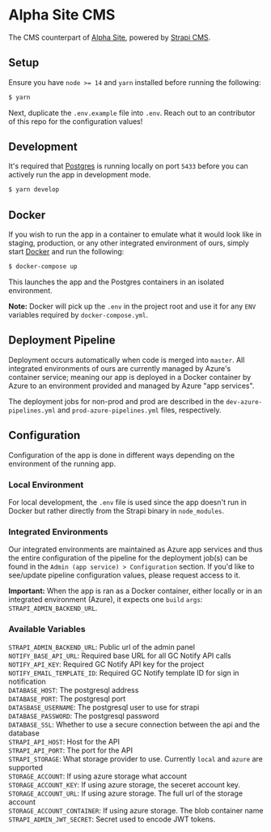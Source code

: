 # Alpha Site CMS
The CMS counterpart of [Alpha Site](https://github.com/DTS-STN/Alpha-Site), powered by [Strapi CMS](https://strapi.io/).

## Setup
Ensure you have `node >= 14` and `yarn` installed before running the following:
```sh
$ yarn
```
Next, duplicate the `.env.example` file into `.env`. Reach out to an contributor of this repo for the configuration values!

## Development
It's required that [Postgres](https://www.postgresql.org/download/) is running locally on port `5433` before you can actively run the app in development mode.
```sh
$ yarn develop
```

## Docker
If you wish to run the app in a container to emulate what it would look like in staging, production, or any other integrated environment of ours, simply start [Docker](https://www.docker.com/products/docker-desktop/) and run the following:
```sh
$ docker-compose up
```
This launches the app and the Postgres containers in an isolated environment.

**Note:** Docker will pick up the `.env` in the project root and use it for any `ENV` variables required by `docker-compose.yml`. 

## Deployment Pipeline
Deployment occurs automatically when code is merged into `master`. All integrated environments of ours are currently managed by Azure's container service; meaning our app is deployed in a Docker container by Azure to an environment provided and managed by Azure "app services".

The deployment jobs for non-prod and prod are described in the `dev-azure-pipelines.yml` and `prod-azure-pipelines.yml` files, respectively. 

## Configuration
Configuration of the app is done in different ways depending on the environment of the running app.

### Local Environment
For local development, the `.env` file is used since the app doesn't run in Docker but rather directly from the Strapi binary in `node_modules`. 

### Integrated Environments
Our integrated environments are maintained as Azure app services and thus the entire configuration of the pipeline for the deployment job(s) can be found in the `Admin (app service) > Configuration` section. If you'd like to see/update pipeline configuration values, please request access to it.

**Important:** When the app is ran as a Docker container, either locally or in an integrated environment (Azure), it expects one `build` `args`: `STRAPI_ADMIN_BACKEND_URL`.

### Available Variables
`STRAPI_ADMIN_BACKEND_URL`: Public url of the admin panel\
`NOTIFY_BASE_API_URL`: Required base URL for all GC Notify API calls\
`NOTIFY_API_KEY`: Required GC Notify API key for the project\
`NOTIFY_EMAIL_TEMPLATE_ID`: Required GC Notify template ID for sign in notification\
`DATABASE_HOST`: The postgresql address\
`DATABASE_PORT`: The postgresql port\
`DATASBASE_USERNAME`: The postgresql user to use for strapi\
`DATABASE_PASSWORD`: The postgresql password\
`DATABASE_SSL`: Whether to use a secure connection between the api and the database\
`STRAPI_API_HOST`: Host for the API \
`STRAPI_API_PORT`: The port for the API\
`STRAPI_STORAGE`: What storage provider to use. Currently `local` and `azure` are supported\
`STORAGE_ACCOUNT`: If using azure storage what account\
`STORAGE_ACCOUNT_KEY`: If using azure storage, the seceret account key.\
`STORAGE_ACCOUNT_URL`: If using azure storage. The full url of the storage account\
`STORAGE_ACCOUNT_CONTAINER`: If using azure storage. The blob container name\
`STRAPI_ADMIN_JWT_SECRET`: Secret used to encode JWT tokens.
